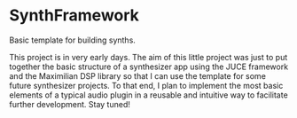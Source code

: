 # SynthFramework
 Basic template for building synths.

This project is in very early days. The aim of this little project was just to put together the basic structure of a synthesizer app using the JUCE framework and the Maximilian DSP library so that I can use the template for some future synthesizer projects. To that end, I plan to implement the most basic elements of a typical audio plugin in a reusable and intuitive way to facilitate further development. Stay tuned!
